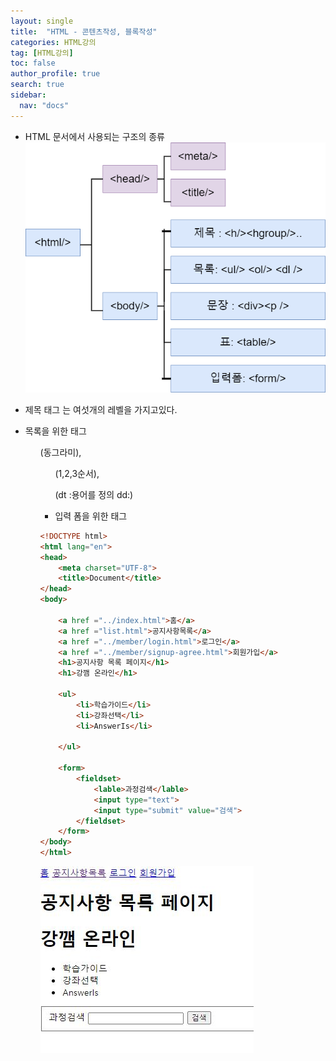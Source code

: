 ```yaml
---
layout: single
title:  "HTML - 콘텐츠작성, 블록작성"
categories: HTML강의
tag: [HTML강의]
toc: false
author_profile: true
search: true
sidebar:
  nav: "docs"
---
```


- HTML 문서에서 사용되는 구조의 종류
![콘텐츠](/assets/images/콘텐츠.png)


- 제목 태그 <h> 는 여섯개의 레벨을 가지고있다.

- 목록을 위한 태그 <ol> (동그라미), <ul>(1,2,3순서), <dl> (dt :용어를 정의 dd:)

- 입력 폼을 위한 태그 <form> 


```html
<!DOCTYPE html>
<html lang="en">
<head>
    <meta charset="UTF-8">
    <title>Document</title>
</head>
<body>

    <a href ="../index.html">홈</a>
    <a href ="list.html">공지사항목록</a>
    <a href ="../member/login.html">로그인</a>
    <a href ="../member/signup-agree.html">회원가입</a>
    <h1>공지사항 목록 페이지</h1>
    <h1>강깸 온라인</h1>
    
    <ul>
        <li>학습가이드</li>
        <li>강좌선택</li>
        <li>AnswerIs</li>
    
    </ul>

    <form>
        <fieldset>
            <lable>과정검색</lable>
            <input type="text">
            <input type="submit" value="검색">
        </fieldset>
    </form>
</body>
</html>
```

![강깸온라인](/assets/images/강깸온라인.jpg)
